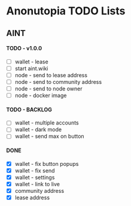 # Anonutopia TODO Lists

## AINT

#### TODO - v1.0.0

- [ ] wallet - lease
- [ ] start aint.wiki
- [ ] node - send to lease address
- [ ] node - send to community address
- [ ] node - send to node owner
- [ ] node - docker image

#### TODO - BACKLOG

- [ ] wallet - multiple accounts
- [ ] wallet - dark mode
- [ ] wallet - send max on button

#### DONE

- [x] wallet - fix button popups
- [x] wallet - fix send
- [x] wallet - settings
- [x] wallet - link to live
- [x] community address
- [x] lease address
